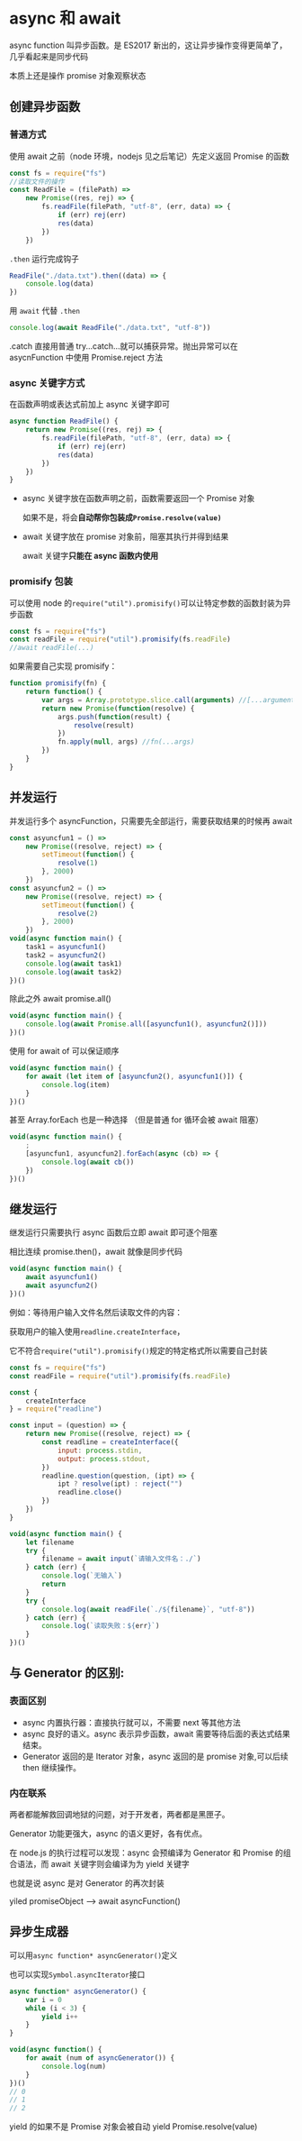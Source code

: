 # async 和 await

async function 叫异步函数。是 ES2017 新出的，这让异步操作变得更简单了，几乎看起来是同步代码

本质上还是操作 promise 对象观察状态

## 创建异步函数

### 普通方式

使用 await 之前（node 环境，nodejs 见之后笔记）先定义返回 Promise 的函数

```javascript
const fs = require("fs")
//读取文件的操作
const ReadFile = (filePath) =>
    new Promise((res, rej) => {
        fs.readFile(filePath, "utf-8", (err, data) => {
            if (err) rej(err)
            res(data)
        })
    })
```

`.then` 运行完成钩子

```javascript
ReadFile("./data.txt").then((data) => {
    console.log(data)
})
```

用 `await` 代替 `.then`

```javascript
console.log(await ReadFile("./data.txt", "utf-8"))
```

.catch 直接用普通 try...catch...就可以捕获异常。抛出异常可以在 asycnFunction 中使用 Promise.reject 方法

### async 关键字方式

在函数声明或表达式前加上 async 关键字即可

```javascript
async function ReadFile() {
    return new Promise((res, rej) => {
        fs.readFile(filePath, "utf-8", (err, data) => {
            if (err) rej(err)
            res(data)
        })
    })
}
```

- async 关键字放在函数声明之前，函数需要返回一个 Promise 对象

  如果不是，将会**自动帮你包装成`Promise.resolve(value)`**

- await 关键字放在 promise 对象前，阻塞其执行并得到结果

  await 关键字**只能在 async 函数内使用**

### promisify 包装

可以使用 node 的`require("util").promisify()`可以让特定参数的函数封装为异步函数

```javascript
const fs = require("fs")
const readFile = require("util").promisify(fs.readFile)
//await readFile(...)
```

如果需要自己实现 promisify：

```javascript
function promisify(fn) {
    return function() {
        var args = Array.prototype.slice.call(arguments) //[...arguments]
        return new Promise(function(resolve) {
            args.push(function(result) {
                resolve(result)
            })
            fn.apply(null, args) //fn(...args)
        })
    }
}
```

## 并发运行

并发运行多个 asyncFunction，只需要先全部运行，需要获取结果的时候再 await

```javascript
const asyuncfun1 = () =>
    new Promise((resolve, reject) => {
        setTimeout(function() {
            resolve(1)
        }, 2000)
    })
const asyuncfun2 = () =>
    new Promise((resolve, reject) => {
        setTimeout(function() {
            resolve(2)
        }, 2000)
    })
void(async function main() {
    task1 = asyuncfun1()
    task2 = asyuncfun2()
    console.log(await task1)
    console.log(await task2)
})()
```

除此之外 await promise.all()

```javascript
void(async function main() {
    console.log(await Promise.all([asyuncfun1(), asyuncfun2()]))
})()
```

使用 for await of 可以保证顺序

```javascript
void(async function main() {
    for await (let item of [asyuncfun2(), asyuncfun1()]) {
        console.log(item)
    }
})()
```

甚至 Array.forEach 也是一种选择 （但是普通 for 循环会被 await 阻塞）

```javascript
void(async function main() {
    ;
    [asyuncfun1, asyuncfun2].forEach(async (cb) => {
        console.log(await cb())
    })
})()
```

## 继发运行

继发运行只需要执行 async 函数后立即 await 即可逐个阻塞

相比连续 promise.then()，await 就像是同步代码

```javascript
void(async function main() {
    await asyuncfun1()
    await asyuncfun2()
})()
```

例如：等待用户输入文件名然后读取文件的内容：

获取用户的输入使用`readline.createInterface`，

它不符合`require("util").promisify()`规定的特定格式所以需要自己封装

```javascript
const fs = require("fs")
const readFile = require("util").promisify(fs.readFile)

const {
    createInterface
} = require("readline")

const input = (question) => {
    return new Promise((resolve, reject) => {
        const readline = createInterface({
            input: process.stdin,
            output: process.stdout,
        })
        readline.question(question, (ipt) => {
            ipt ? resolve(ipt) : reject("")
            readline.close()
        })
    })
}

void(async function main() {
    let filename
    try {
        filename = await input(`请输入文件名：./`)
    } catch (err) {
        console.log(`无输入`)
        return
    }
    try {
        console.log(await readFile(`./${filename}`, "utf-8"))
    } catch (err) {
        console.log(`读取失败：${err}`)
    }
})()
```

## **与 Generator 的区别**:

### 表面区别

- async 内置执行器：直接执行就可以，不需要 next 等其他方法
- async 良好的语义。async 表示异步函数，await 需要等待后面的表达式结果结束。
- Generator 返回的是 Iterator 对象，async 返回的是 promise 对象,可以后续 then 继续操作。

### 内在联系

两者都能解救回调地狱的问题，对于开发者，两者都是黑匣子。

Generator 功能更强大，async 的语义更好，各有优点。

在 node.js 的执行过程可以发现：async 会预编译为 Generator 和 Promise 的组合语法，而 await 关键字则会编译为为 yield 关键字

也就是说 async 是对 Generator 的再次封装

yiled promiseObject --> await asyncFunction()

## 异步生成器

可以用`async function* asyncGenerator()`定义

也可以实现`Symbol.asyncIterator`接口

```javascript
async function* asyncGenerator() {
    var i = 0
    while (i < 3) {
        yield i++
    }
}

void(async function() {
    for await (num of asyncGenerator()) {
        console.log(num)
    }
})()
// 0
// 1
// 2
```

yield 的如果不是 Promise 对象会被自动 yield Promise.resolve(value)
